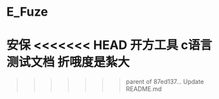 # E_Fuze
安保
<<<<<<< HEAD
开方工具
c语言测试文档
折哦度是紮大 
=======
>>>>>>> parent of 87ed137... Update README.md
